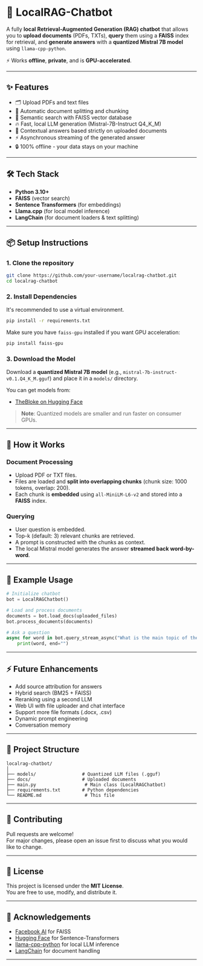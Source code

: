 
# 🧠 LocalRAG-Chatbot

A fully **local Retrieval-Augmented Generation (RAG) chatbot** that allows you to **upload documents** (PDFs, TXTs), **query** them using a **FAISS** index for retrieval, and **generate answers** with a **quantized Mistral 7B model** using `llama-cpp-python`.

⚡ Works **offline**, **private**, and is **GPU-accelerated**.

---

## ✨ Features

- 🗂 Upload PDFs and text files
- 🧩 Automatic document splitting and chunking
- 🧠 Semantic search with FAISS vector database
- 🔥 Fast, local LLM generation (Mistral-7B-Instruct Q4_K_M)
- 📖 Contextual answers based strictly on uploaded documents
- ⚡ Asynchronous streaming of the generated answer
- 🔒 100% offline - your data stays on your machine

---

## 🛠️ Tech Stack

- **Python 3.10+**
- **FAISS** (vector search)
- **Sentence Transformers** (for embeddings)
- **Llama.cpp** (for local model inference)
- **LangChain** (for document loaders & text splitting)

---

## 📦 Setup Instructions

### 1. Clone the repository

```bash
git clone https://github.com/your-username/localrag-chatbot.git
cd localrag-chatbot
```

### 2. Install Dependencies

It's recommended to use a virtual environment.

```bash
pip install -r requirements.txt
```

Make sure you have `faiss-gpu` installed if you want GPU acceleration:
```bash
pip install faiss-gpu
```

### 3. Download the Model

Download a **quantized Mistral 7B model** (e.g., `mistral-7b-instruct-v0.1.Q4_K_M.gguf`) and place it in a `models/` directory.

You can get models from:
- [TheBloke on Hugging Face](https://huggingface.co/TheBloke)

> **Note**: Quantized models are smaller and run faster on consumer GPUs.

---

## 🚀 How it Works

### Document Processing
- Upload PDF or TXT files.
- Files are loaded and **split into overlapping chunks** (chunk size: 1000 tokens, overlap: 200).
- Each chunk is **embedded** using `all-MiniLM-L6-v2` and stored into a **FAISS** index.

### Querying
- User question is embedded.
- Top-k (default: 3) relevant chunks are retrieved.
- A prompt is constructed with the chunks as context.
- The local Mistral model generates the answer **streamed back word-by-word**.

---

## 📄 Example Usage

```python
# Initialize chatbot
bot = LocalRAGChatbot()

# Load and process documents
documents = bot.load_docs(uploaded_files)
bot.process_documents(documents)

# Ask a question
async for word in bot.query_stream_async("What is the main topic of the document?"):
    print(word, end="")
```

---

## ⚡ Future Enhancements

- Add source attribution for answers
- Hybrid search (BM25 + FAISS)
- Reranking using a second LLM
- Web UI with file uploader and chat interface
- Support more file formats (.docx, .csv)
- Dynamic prompt engineering
- Conversation memory

---

## 🧩 Project Structure

```
localrag-chatbot/
│
├── models/                 # Quantized LLM files (.gguf)
├── docs/                   # Uploaded documents
├── main.py                  # Main class (LocalRAGChatbot)
├── requirements.txt        # Python dependencies
└── README.md                # This file
```

---

## 🤝 Contributing

Pull requests are welcome!  
For major changes, please open an issue first to discuss what you would like to change.

---

## 📜 License

This project is licensed under the **MIT License**.  
You are free to use, modify, and distribute it.

---

## 📢 Acknowledgements

- [Facebook AI](https://github.com/facebookresearch/faiss) for FAISS
- [Hugging Face](https://huggingface.co/sentence-transformers) for Sentence-Transformers
- [llama-cpp-python](https://github.com/abetlen/llama-cpp-python) for local LLM inference
- [LangChain](https://github.com/langchain-ai/langchain) for document handling

---
